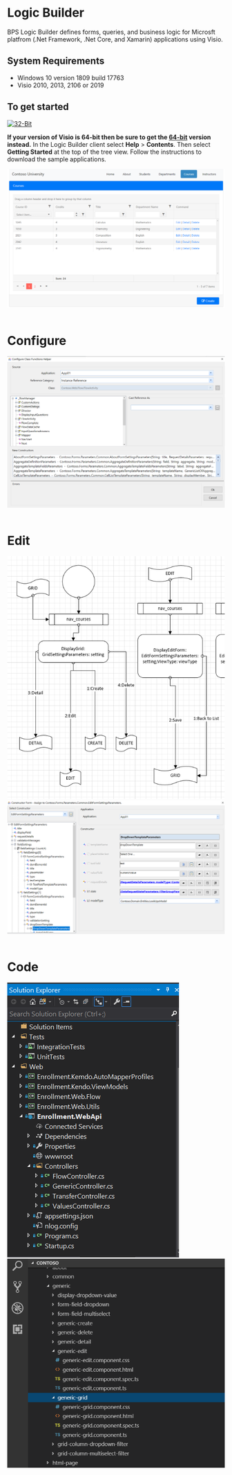 # Logic Builder
BPS Logic Builder defines forms, queries, and business logic for Microsft platfrom (.Net Framework, .Net Core, and Xamarin) applications using Visio.

## System Requirements
* Windows 10 version 1809 build 17763
* Visio 2010, 2013, 2106 or 2019

## To get started
[![32-Bit](https://assets.windowsphone.com/85864462-9c82-451e-9355-a3d5f874397a/English_get-it-from-MS_InvariantCulture_Default.png)](//www.microsoft.com/store/apps/9NGKP83G750J?ocid=badge)

**If your version of Visio is 64-bit then be sure to get the [64-bit](//www.microsoft.com/store/apps/9PBQ81MNWHLX) version instead.**  In the Logic Builder client select **Help** > **Contents**. Then select **Getting Started** at the top of the tree view.  Follow the instructions to download the sample applications.

![](CoursesGrid.PNG?raw=true)
<br><br>

# Configure
![](ConfigureClassFunctionsHelper.PNG?raw=true)
<br><br>

# Edit
![](Editing.PNG?raw=true)
![](EditFormSettingsBeingEdited.PNG?raw=true)
<br><br>

# Code
![](Vs2017.PNG?raw=true)
![](VSCodeProjectExplorer.PNG?raw=true)


